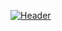 [![Header](https://raw.githubusercontent.com/MartinHeinz/<OWNER>/<OWNER>/readme_header.png "Header")](https://discord.gg/sRGX5VRwzQ)
